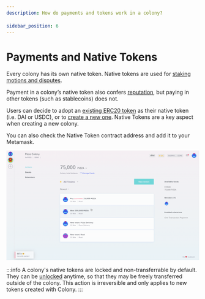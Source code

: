 ```yaml
---
description: How do payments and tokens work in a colony?

sidebar_position: 6
---
```


# Payments and Native Tokens

Every colony has its own native token. Native tokens are used for [staking motions and disputes](../governance/motions.md).

Payment in a colony’s native token also confers [reputation](../governance/reputation.md), but paying in other tokens (such as stablecoins) does not.

Users can decide to adopt an [existing ERC20 token](../../use/launch-a-colony.md#step-2b-using-an-existing-token) as their native token (i.e. DAI or USDC), or to [create a new one](../../use/launch-a-colony.md#step-2a-creating-a-new-token). Native Tokens are a key aspect when creating a new colony.

You can also check the Native Token contract address and add it to your Metamask.

![](../../use/assets/AddTokenMetamask.gif)

:::info
A colony's native tokens are locked and non-transferrable by default. They can be [unlocked](../../use/managing-funds/unlock-token.md) anytime, so that they may be freely transferred outside of the colony. This action is irreversible and only applies to new tokens created with Colony.
:::
